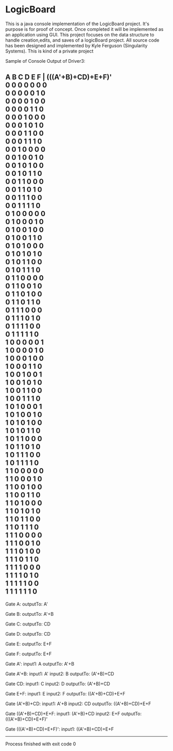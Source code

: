 # LogicBoard
This is a java console implementation of the LogicBoard project. 
It's purpose is for proof of concept. 
Once completed it will be implemented as an application using GUI. 
This project focuses on the data structure to handle creation,edits, and saves of a logicBoard project.
All source code has been designed and implemented by Kyle Ferguson (Singularity Systems). 
This is kind of a private project

Sample of Console
Output of Driver3:

A	B	C	D	E	F	|	(((A'+B)+CD)+E+F)'	
0	0	0	0	0	0		0						
0	0	0	0	0	1		0						
0	0	0	0	1	0		0						
0	0	0	0	1	1		0						
0	0	0	1	0	0		0						
0	0	0	1	0	1		0						
0	0	0	1	1	0		0						
0	0	0	1	1	1		0						
0	0	1	0	0	0		0						
0	0	1	0	0	1		0						
0	0	1	0	1	0		0						
0	0	1	0	1	1		0						
0	0	1	1	0	0		0						
0	0	1	1	0	1		0						
0	0	1	1	1	0		0						
0	0	1	1	1	1		0						
0	1	0	0	0	0		0						
0	1	0	0	0	1		0						
0	1	0	0	1	0		0						
0	1	0	0	1	1		0						
0	1	0	1	0	0		0						
0	1	0	1	0	1		0						
0	1	0	1	1	0		0						
0	1	0	1	1	1		0						
0	1	1	0	0	0		0						
0	1	1	0	0	1		0						
0	1	1	0	1	0		0						
0	1	1	0	1	1		0						
0	1	1	1	0	0		0						
0	1	1	1	0	1		0						
0	1	1	1	1	0		0						
0	1	1	1	1	1		0						
1	0	0	0	0	0		1						
1	0	0	0	0	1		0						
1	0	0	0	1	0		0						
1	0	0	0	1	1		0						
1	0	0	1	0	0		1						
1	0	0	1	0	1		0						
1	0	0	1	1	0		0						
1	0	0	1	1	1		0						
1	0	1	0	0	0		1						
1	0	1	0	0	1		0						
1	0	1	0	1	0		0						
1	0	1	0	1	1		0						
1	0	1	1	0	0		0						
1	0	1	1	0	1		0						
1	0	1	1	1	0		0						
1	0	1	1	1	1		0						
1	1	0	0	0	0		0						
1	1	0	0	0	1		0						
1	1	0	0	1	0		0						
1	1	0	0	1	1		0						
1	1	0	1	0	0		0						
1	1	0	1	0	1		0						
1	1	0	1	1	0		0						
1	1	0	1	1	1		0						
1	1	1	0	0	0		0						
1	1	1	0	0	1		0						
1	1	1	0	1	0		0						
1	1	1	0	1	1		0						
1	1	1	1	0	0		0						
1	1	1	1	0	1		0						
1	1	1	1	1	0		0						
1	1	1	1	1	1		0						
------------------------------------------------
Gate A: 
	outputTo: A'

Gate B: 
	outputTo: A'+B

Gate C: 
	outputTo: CD

Gate D: 
	outputTo: CD

Gate E: 
	outputTo: E+F

Gate F: 
	outputTo: E+F

Gate A': 
	input1: A
	outputTo: A'+B

Gate A'+B: 
	input1: A'
	input2: B
	outputTo: (A'+B)+CD

Gate CD: 
	input1: C
	input2: D
	outputTo: (A'+B)+CD

Gate E+F: 
	input1: E
	input2: F
	outputTo: ((A'+B)+CD)+E+F

Gate (A'+B)+CD: 
	input1: A'+B
	input2: CD
	outputTo: ((A'+B)+CD)+E+F

Gate ((A'+B)+CD)+E+F: 
	input1: (A'+B)+CD
	input2: E+F
	outputTo: (((A'+B)+CD)+E+F)'

Gate (((A'+B)+CD)+E+F)': 
	input1: ((A'+B)+CD)+E+F

------------------------------------------------

Process finished with exit code 0

